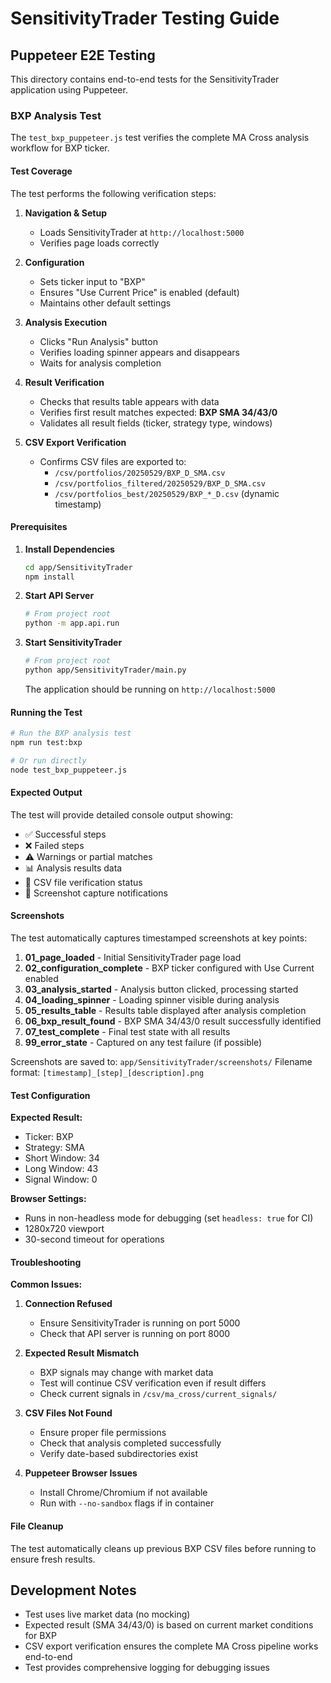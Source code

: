 # SensitivityTrader Testing Guide

## Puppeteer E2E Testing

This directory contains end-to-end tests for the SensitivityTrader application using Puppeteer.

### BXP Analysis Test

The `test_bxp_puppeteer.js` test verifies the complete MA Cross analysis workflow for BXP ticker.

#### Test Coverage

The test performs the following verification steps:

1. **Navigation & Setup**
   - Loads SensitivityTrader at `http://localhost:5000`
   - Verifies page loads correctly

2. **Configuration**
   - Sets ticker input to "BXP"
   - Ensures "Use Current Price" is enabled (default)
   - Maintains other default settings

3. **Analysis Execution**
   - Clicks "Run Analysis" button
   - Verifies loading spinner appears and disappears
   - Waits for analysis completion

4. **Result Verification**
   - Checks that results table appears with data
   - Verifies first result matches expected: **BXP SMA 34/43/0**
   - Validates all result fields (ticker, strategy type, windows)

5. **CSV Export Verification**
   - Confirms CSV files are exported to:
     - `/csv/portfolios/20250529/BXP_D_SMA.csv`
     - `/csv/portfolios_filtered/20250529/BXP_D_SMA.csv`
     - `/csv/portfolios_best/20250529/BXP_*_D.csv` (dynamic timestamp)

#### Prerequisites

1. **Install Dependencies**
   ```bash
   cd app/SensitivityTrader
   npm install
   ```

2. **Start API Server**
   ```bash
   # From project root
   python -m app.api.run
   ```

3. **Start SensitivityTrader**
   ```bash
   # From project root
   python app/SensitivityTrader/main.py
   ```

   The application should be running on `http://localhost:5000`

#### Running the Test

```bash
# Run the BXP analysis test
npm run test:bxp

# Or run directly
node test_bxp_puppeteer.js
```

#### Expected Output

The test will provide detailed console output showing:
- ✅ Successful steps
- ❌ Failed steps  
- ⚠️ Warnings or partial matches
- 📊 Analysis results data
- 📁 CSV file verification status
- 📸 Screenshot capture notifications

#### Screenshots

The test automatically captures timestamped screenshots at key points:

1. **01_page_loaded** - Initial SensitivityTrader page load
2. **02_configuration_complete** - BXP ticker configured with Use Current enabled
3. **03_analysis_started** - Analysis button clicked, processing started
4. **04_loading_spinner** - Loading spinner visible during analysis
5. **05_results_table** - Results table displayed after analysis completion
6. **06_bxp_result_found** - BXP SMA 34/43/0 result successfully identified
7. **07_test_complete** - Final test state with all results
8. **99_error_state** - Captured on any test failure (if possible)

Screenshots are saved to: `app/SensitivityTrader/screenshots/`
Filename format: `[timestamp]_[step]_[description].png`

#### Test Configuration

**Expected Result:**
- Ticker: BXP
- Strategy: SMA
- Short Window: 34
- Long Window: 43
- Signal Window: 0

**Browser Settings:**
- Runs in non-headless mode for debugging (set `headless: true` for CI)
- 1280x720 viewport
- 30-second timeout for operations

#### Troubleshooting

**Common Issues:**

1. **Connection Refused**
   - Ensure SensitivityTrader is running on port 5000
   - Check that API server is running on port 8000

2. **Expected Result Mismatch**
   - BXP signals may change with market data
   - Test will continue CSV verification even if result differs
   - Check current signals in `/csv/ma_cross/current_signals/`

3. **CSV Files Not Found**
   - Ensure proper file permissions
   - Check that analysis completed successfully
   - Verify date-based subdirectories exist

4. **Puppeteer Browser Issues**
   - Install Chrome/Chromium if not available
   - Run with `--no-sandbox` flags if in container

#### File Cleanup

The test automatically cleans up previous BXP CSV files before running to ensure fresh results.

## Development Notes

- Test uses live market data (no mocking)
- Expected result (SMA 34/43/0) is based on current market conditions for BXP
- CSV export verification ensures the complete MA Cross pipeline works end-to-end
- Test provides comprehensive logging for debugging issues